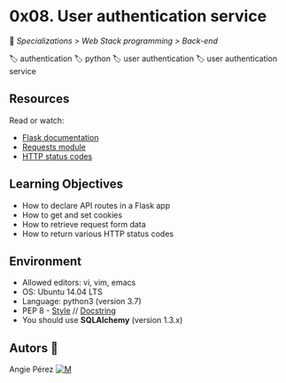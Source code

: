 # 0x08. User authentication service

📂 _Specializations > Web Stack programming > Back-end_

🏷️ authentication 🏷️ python 🏷️ user authentication 🏷️ user authentication service

## Resources

Read or watch:

- [Flask documentation](https://flask.palletsprojects.com/en/1.1.x/quickstart/)
- [Requests module](https://requests.kennethreitz.org/en/master/user/quickstart/)
- [HTTP status codes](https://www.w3.org/Protocols/rfc2616/rfc2616-sec10.html)

## Learning Objectives

- How to declare API routes in a Flask app
- How to get and set cookies
- How to retrieve request form data
- How to return various HTTP status codes

## Environment

- Allowed editors: vi, vim, emacs
- OS: Ubuntu 14.04 LTS
- Language: python3 (version 3.7)
- PEP 8 - [Style](https://www.python.org/dev/peps/pep-0008/) // [Docstring](https://sphinxcontrib-napoleon.readthedocs.io/en/latest/example_google.html)
- You should use **SQLAlchemy** (version 1.3.x)

## Autors :ribbon:

Angie Pérez [![M](https://upload.wikimedia.org/wikipedia/fr/thumb/c/c8/Twitter_Bird.svg/30px-Twitter_Bird.svg.png)](https://twitter.com/xiommyperez)
